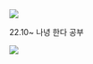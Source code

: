 <img src="https://capsule-render.vercel.app/api?type=transparent&color=black&height=200&section=header&text=Nana&fontSize=90" />

22.10~ 나녕 한다 공부

 <img src="https://img.shields.io/badge/TypeScript-3178C6?style=flat&logo=NestJS&logoColor=red"/>
